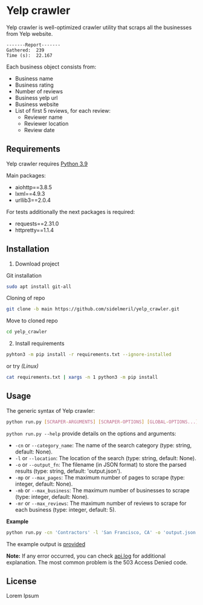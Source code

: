 # Yelp crawler

Yelp crawler is well-optimized crawler utility that scraps all the businesses from Yelp website.

```
-------Report-------
Gathered:  239
Time (s):  22.167
```

Each business object consists from:
+ Business name
+ Business rating
+ Number of reviews
+ Business yelp url
+ Business website
+ List of first 5 reviews, for each review:
  - Reviewer name
  - Reviewer location
  - Review date

## Requirements

Yelp crawler requires [Python 3.9](https://www.python.org/downloads/release/python-395/)

Main packages:
- aiohttp==3.8.5
- lxml==4.9.3
- urllib3==2.0.4

For tests additionally the next packages is required:
- requests==2.31.0
- httpretty==1.1.4

## Installation

1. Download project

Git installation

```bash
sudo apt install git-all
```

Cloning of repo
```bash
git clone -b main https://github.com/sidelmeril/yelp_crawler.git
```

Move to cloned repo
```bash
cd yelp_crawler
```

2. Install requirements
```bash
pyhton3 -m pip install -r requirements.txt --ignore-installed
```
or try *(Linux)*
```bash
cat requirements.txt | xargs -n 1 python3 -m pip install
```

## Usage

The generic syntax of Yelp crawler:
```bash
python run.py [SCRAPER-ARGUMENTS] [SCRAPER-OPTIONS] [GLOBAL-OPTIONS...]
```

```python run.py --help``` provide details on the options and arguments:

+ ```-cn``` or ```--category_name```: The name of the search category (type: string, default: None).
+ ```-l``` or ```--location```: The location of the search (type: string, default: None).
+ ```-o``` or ```--output_fn```: The filename (in JSON format) to store the parsed results (type: string, default: 'output.json').
+ ```-mp``` or ```--max_pages```: The maximum number of pages to scrape (type: integer, default: None).
+ ```-mb``` or ```--max_business```: The maximum number of businesses to scrape (type: integer, default: None).
+ ```-mr``` or ```--max_reviews```: The maximum number of reviews to scrape for each business (type: integer, default: 5).

**Example**
```bash
python run.py -cn 'Contractors' -l 'San Francisco, CA' -o 'output.json'
```

The example output is [provided](/output.json)

**Note:** If any error occurred, you can check [api.log](/api.log) for
additional explanation. The most common problem is the 503 Access Denied 
code.

## License

Lorem Ipsum
